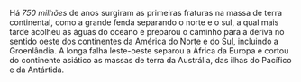 ﻿Há *750 milhões* de anos surgiram as primeiras fraturas na massa de terra continental, como a grande fenda separando o norte e o sul, a qual mais tarde acolheu as águas do oceano e preparou o caminho para a deriva no sentido oeste dos continentes da América do Norte e do Sul, incluindo a Groenlândia. A longa falha leste-oeste separou a África da Europa e cortou do continente asiático as massas de terra da Austrália, das ilhas do Pacífico e da Antártida.